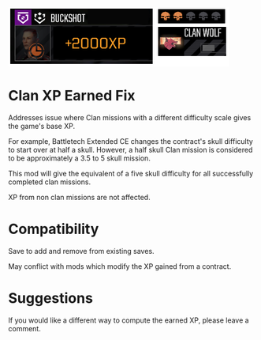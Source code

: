 ![Banner](Media/Banner.png)
# Clan XP Earned Fix

Addresses issue where Clan missions with a different difficulty scale gives the game's base XP.

For example, Battletech Extended CE changes the contract's skull difficulty to start over at half a skull.  However, a half skull Clan mission is considered to be approximately a 3.5 to 5 skull mission.

This mod will give the equivalent of a five skull difficulty for all successfully completed clan missions.

XP from non clan missions are not affected.

# Compatibility
Save to add and remove from existing saves.

May conflict with mods which modify the XP gained from a contract.

# Suggestions
If you would like a different way to compute the earned XP, please leave a comment.
